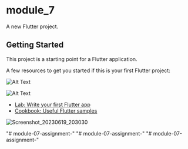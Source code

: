 # module_7

A new Flutter project.

## Getting Started

This project is a starting point for a Flutter application.



A few resources to get you started if this is your first Flutter project:

![Alt Text]([relative_path_to_photo](https://imgur.com/a/oVtxcgQ))


![Alt Text](https://imgur.com/a/oVtxcgQ)


- [Lab: Write your first Flutter app](https://docs.flutter.dev/get-started/codelab)
- [Cookbook: Useful Flutter samples](https://docs.flutter.dev/cookbook)

![Screenshot_20230619_203030](https://github.com/Eternal-Monarch/module-07-assignment-/assets/58630896/9ca9b1a4-6726-4dc6-91c7-c67304df8109)

 
 "# module-07-assignment-" 
"# module-07-assignment-" 
"# module-07-assignment-" 
